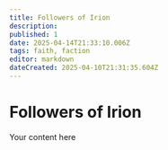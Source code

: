 ```yaml
---
title: Followers of Irion
description: 
published: 1
date: 2025-04-14T21:33:10.006Z
tags: faith, faction
editor: markdown
dateCreated: 2025-04-10T21:31:35.604Z
---
```


# Followers of Irion
Your content here
